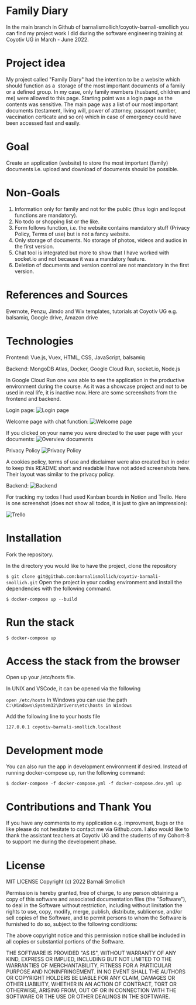 # **Family Diary**

In the main branch in Github of barnalismollich/coyotiv-barnali-smollich you can find my project work I did during the software engineering training at Coyotiv UG in March - June 2022.

# **Project idea**

My project called "Family Diary" had the intention to be a website which should function as a  storage of the most important documents of a family or a defined group. In my case, only family members (husband, children and me) were allowed to this page. Starting point was a login page as the contents was sensitive. The main page was a list of our most important documents (testament, living will, power of attorney, passport number, vaccination certicate and so on) which in case of emergency could have been accessed fast and easily.

# **Goal**

Create an application (website) to store the most important (family) documents i.e. upload and download of documents should be possible.

# **Non-Goals**

1. Information only for family and not for the public (thus login and logout functions are mandatory).
2. No todo or shopping list or the like.
3. Form follows function, i.e. the website contains mandatory stuff (Privacy Policy, Terms of use) but is not a fancy website.
4. Only storage of documents. No storage of photos, videos and audios in the first version.
5. Chat tool is integrated but more to show that I have worked with socket.io and not because it was a mandatory feature.
6. Deletion of documents and version control are not mandatory in the first version.

# **References and Sources**

Evernote, Penzu, Jimdo and Wix templates, tutorials at Coyotiv UG e.g. balsamiq, Google drive, Amazon drive

# **Technologies**

Frontend: Vue.js, Vuex, HTML, CSS, JavaScript, balsamiq

Backend: MongoDB Atlas, Docker, Google Cloud Run, socket.io, Node.js

In Google Cloud Run one was able to see the application in the productive environment during the course. As it was a showcase project and not to be used in real life, it is inactive now. Here are some screenshots from the frontend and backend.

Login page:
![Login page](https://user-images.githubusercontent.com/102354821/182457298-2da2e776-110f-49f1-a7bf-8e8932ed48d5.jpg)

Welcome page with chat function:
![Welcome page](https://user-images.githubusercontent.com/102354821/182458079-f1c7e3c1-3f48-4fea-894d-e2e87fd3ffa0.jpg)

If you clicked on your name you were directed to the user page with your documents:
![Overview documents](https://user-images.githubusercontent.com/102354821/182457346-2f500417-1835-4c62-8719-f40108963e46.jpg)

Privacy Policy
![Privacy Policy](https://user-images.githubusercontent.com/102354821/182457395-fa8bdefe-aaa8-4801-97f4-c1a6cc408d5f.jpg)

A cookies policy, terms of use and disclaimer were also created but in order to keep this README short and readable I have not added screenshots here. Their layout was similar to the privacy policy.

Backend:
![Backend](https://user-images.githubusercontent.com/102354821/182457416-38b278ea-3727-4a0a-b7a9-7a0dbeffac87.jpg)

For tracking my todos I had used Kanban boards in Notion and Trello. Here is one screenshot (does not show all todos, it is just to give an impression):

![Trello](https://user-images.githubusercontent.com/102354821/182461192-c1a2712b-5969-4e61-ba5a-2ce15470ba99.jpg)

# **Installation**

Fork the repository.

In the directory you would like to have the project, clone the repository

`$ git clone git@github.com:barnalismollich/coyotiv-barnali-smollich.git`
Open the project in your coding environment and install the dependencies with the following command.

`$ docker-compose up --build`

# **Run the stack**

`$ docker-compose up`

# **Access the stack from the browser**

Open up your /etc/hosts file.

In UNIX and VSCode, it can be opened via the following

`open /etc/hosts`
In Windows you can use the path `C:\Windows\System32\Drivers\etc\hosts in Windows`

Add the following line to your hosts file

`127.0.0.1 coyotiv-barnali-smollich.localhost`

# **Development mode**

You can also run the app in development environment if desired. Instead of running docker-compose up, run the following command:

`$ docker-compose -f docker-compose.yml -f docker-compose.dev.yml up`

# **Contributions and Thank You**

If you have any comments to my application e.g. improvment, bugs or the like please do not hesitate to contact me via Github.com.
I also would like to thank the assistant teachers at Coyotiv UG and the students of my Cohort-8 to support me during the development phase.

# **License**

MIT LICENSE
Copyright (c) 2022 Barnali Smollich

Permission is hereby granted, free of charge, to any person obtaining a copy of this software and associated documentation files (the "Software"), to deal in the Software without restriction, including without limitation the rights to use, copy, modify, merge, publish, distribute, sublicense, and/or sell copies of the Software, and to permit persons to whom the Software is furnished to do so, subject to the following conditions:

The above copyright notice and this permission notice shall be
included in all copies or substantial portions of the Software.

THE SOFTWARE IS PROVIDED "AS IS", WITHOUT WARRANTY OF ANY KIND,
EXPRESS OR IMPLIED, INCLUDING BUT NOT LIMITED TO THE WARRANTIES OF MERCHANTABILITY, FITNESS FOR A PARTICULAR PURPOSE AND NONINFRINGEMENT. IN NO EVENT SHALL THE AUTHORS OR COPYRIGHT HOLDERS BE LIABLE FOR ANY CLAIM, DAMAGES OR OTHER LIABILITY, WHETHER IN AN ACTION OF CONTRACT, TORT OR OTHERWISE, ARISING FROM, OUT OF OR IN CONNECTION WITH THE SOFTWARE OR THE USE OR OTHER DEALINGS IN THE SOFTWARE.

